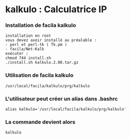 # kalkulo : Calculatrice IP
### Installation de facila kalkulo
```
installation en root
vous devez avoir installé au préalable :
- perl et perl-tk ( Tk.pm )
- facila/Net-Kalk
exécuter :
chmod 744 install.sh
./install.sh kalkulo.2.00.tar.gz
```
### Utilisation de facila kalkulo
```
/usr/local/facila/kalkulo/prg/kalkulo
```
### L'utilisateur peut créer un alias dans .bashrc
```
alias kalkulo='/usr/local/facila/kalkulo/prg/kalkulo'
```
### La commande devient alors
```
kalkulo
```
